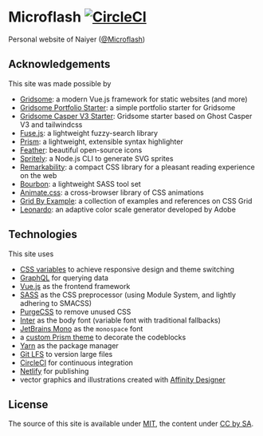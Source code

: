 # Microflash [![CircleCI](https://circleci.com/gh/Microflash/site.svg?style=svg)](https://circleci.com/gh/Microflash/site)

Personal website of Naiyer ([@Microflash](https://www.twitter.com/Microflash))

## Acknowledgements

This site was made possible by

- [Gridsome](https://gridsome.org/): a modern Vue.js framework for static websites (and more)
- [Gridsome Portfolio Starter](https://github.com/drehimself/gridsome-portfolio-starter): a simple portfolio starter for Gridsome
- [Gridsome Casper V3 Starter](https://github.com/noxify/gridsome-starter-casper-v3): Gridsome starter based on Ghost Casper V3 and tailwindcss
- [Fuse.js](https://fusejs.io/): a lightweight fuzzy-search library
- [Prism](https://prismjs.com/): a lightweight, extensible syntax highlighter
- [Feather](https://feathericons.com/): beautiful open-source icons
- [Spritely](https://github.com/Microflash/spritely): a Node.js CLI to generate SVG sprites
- [Remarkability](https://remarkability.netlify.app): a compact CSS library for a pleasant reading experience on the web
- [Bourbon](https://www.bourbon.io/): a lightweight SASS tool set
- [Animate.css](https://github.com/daneden/animate.css): a cross-browser library of CSS animations
- [Grid By Example](https://gridbyexample.com/): a collection of examples and references on CSS Grid
- [Leonardo](https://github.com/adobe/leonardo): an adaptive color scale generator developed by Adobe

## Technologies

This site uses

- [CSS variables](https://css-tricks.com/guides/css-custom-properties/) to achieve responsive design and theme switching
- [GraphQL](https://graphql.org/) for querying data
- [Vue.js](https://vuejs.org/) as the frontend framework
- [SASS](https://sass-lang.com/) as the CSS preprocessor (using Module System, and lightly adhering to SMACSS)
- [PurgeCSS](https://purgecss.com/) to remove unused CSS
- [Inter](https://rsms.me/inter/) as the body font (variable font with traditional fallbacks)
- [JetBrains Mono](https://github.com/JetBrains/JetBrainsMono) as the `monospace` font
- a [custom Prism theme](https://github.com/Microflash/site/blob/release/src/assets/styles/components/_code.scss) to decorate the codeblocks
- [Yarn](https://github.com/yarnpkg/yarn) as the package manager
- [Git LFS](https://github.com/git-lfs/git-lfs) to version large files
- [CircleCI](https://circleci.com/) for continuous integration
- [Netlify](https://netlify.com/) for publishing
- vector graphics and illustrations created with [Affinity Designer](https://affinity.serif.com/en-gb/designer/)

## License

The source of this site is available under [MIT](./LICENSE), the content under [CC by SA](https://creativecommons.org/licenses/by-sa/4.0/).
